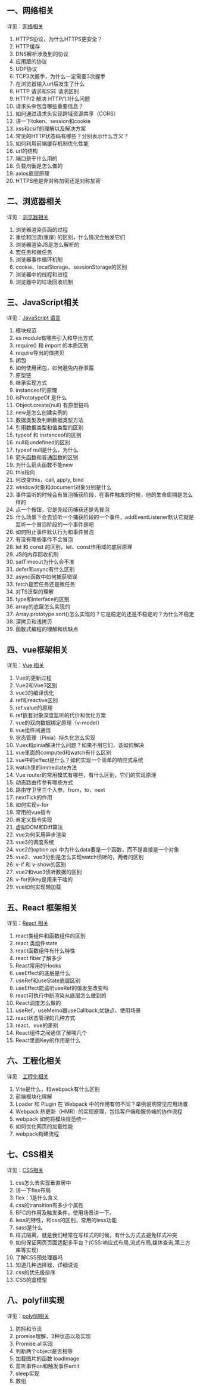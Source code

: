 ## 一、网络相关
详见：[网络相关](./kpoint/net.md)
1. HTTPS协议，为什么HTTPS更安全？
2. HTTP缓存
3. DNS解析涉及到的协议
4. 应用层的协议
5. UDP协议
6. TCP3次握手，为什么一定需要3次握手
7. 在浏览器输入url后发生了什么
8. HTTP 请求和SSE 请求区别
9. HTTP/2 解决 HTTP/1.1什么问题
10. 请求头中包含哪些重要信息？
11. 如何通过请求头实现跨域资源共享（CORS）
12. 讲一下token、session和cookie
13. xss和csrf的理解以及解决方案
14. 常见的HTTP状态码有哪些？分别表示什么含义？
15. 如何利用前端缓存机制优化性能
16. url的结构
17. 端口是干什么用的
18. 负载均衡是怎么做的
19. axios底层原理
20. HTTPS他是非对称加密还是对称加密

## 二、浏览器相关
详见：[浏览器相关](./kpoint/browser.md)
1. 浏览器渲染页面的过程
2. 重绘和回流(重排) 的区别，什么情况会触发它们
3. 浏览器渲染JS是怎么解析的
4. 宏任务和微任务
5. 浏览器事件循环机制
6. cookie、localStorage、sessionStorage的区别
7. 浏览器中的线程和进程
8. 浏览器中的垃圾回收机制

## 三、JavaScript相关
详见：[JavaScript 语言](./kpoint/language.md)
1. 模块规范
2. es module有哪些引入和导出方式
3. require() 和 import 的本质区别
4. require导出的值拷贝
5. 闭包
6. 如何使用闭包，如何避免内存泄露
7. 原型链
8. 继承实现方式
9.  instanceof的原理
10. isPrototypeOf 是什么
11. Object.create(null) 有原型链吗
12. new是怎么创建实例的
13. 数据类型及判断数据类型方法
14. 引用数据类型和值类型的区别
15. typeof 和 instanceof的区别
16. null和undefined的区别
17. typeof null是什么，为什么
18. 箭头函数和普通函数的区别
19. 为什么箭头函数不能new
20. this指向
21. 何改变this，call, apply, bind
22. window对象和document对象分别是什么
23. 事件监听的时候会有冒泡捕获阶段，在事件触发的时候，他的生命周期是怎么样的
24. 点一个按钮，它是先经历捕获还是先冒泡
25. 什么场景下会去监听一个捕获阶段的一个事件，addEventListener默认它就是监听一个冒泡阶段的一个事件是吧
26. 如何阻止事件默认行为和事件冒泡
27. 有没有哪些事件不会冒泡
28. let 和 const 的区别，let、const作用域的底层原理
29. JS的内存回收机制
30. setTimeout为什么会不准
31. defer和async有什么区别
32. async函数中如何捕获错误
33. fetch是宏任务还是微任务
34. 对TS泛型的理解
35. type和interface的区别
36. array的底层怎么实现的
37. Array.prototype.sort()怎么实现的？它是稳定的还是不稳定的？为什么不稳定
38. 深拷贝和浅拷贝
39. 函数式编程的理解和优缺点

## 四、vue框架相关
详见：[Vue 相关](./kpoint/vue.md)
1. Vue的更新过程
2. Vue2和Vue3区别
3. vue3的编译优化
4. ref和reactive区别
5. ref.value的原理
6. ref嵌套对象深度监听的代价和优化方案
7. vue的双向数据绑定原理（v-model）
8. vue组件间通信
9. 状态管理（Pinia）持久化怎么实现
10. Vuex和pinia解决什么问题？如果不用它们，该如何解决
11. vue里面的computed和watch有什么区别
12. vue中的effect是什么？如何实现一个简单的响应式系统
13. watch里的immediate方法
14. Vue router的常用模式有哪些，有什么区别，它们的实现原理
15. 动态路由传参有哪些方式
16. 路由守卫里三个入参，from，to，next
17. nextTick的作用
18. 如何实现v-for
19. 常用的vue指令
20. 自定义指令实现
21. 虚拟DOM和Diff算法
22. vue为何采用异步渲染
23. vue3的调度系统
24. vue2的option api 中为什么data要是一个函数，而不是直接是一个对象
25. vue2、vue3分别是怎么实现watch侦听的，两者的区别
26. v-if 和 v-show的区别
27. vue2和vue3侦听数据的区别
28. v-for的key是用来干啥的
29. vue如何实现懒加载

## 五、React 框架相关
详见：[React 相关](./kpoint/react.md)
1. react类组件和函数组件的区别
2. react 类组件state
3. react函数组件有什么特性
4. react fiber了解多少
5. React常用的Hooks
6. useEffect的底层是什么
7. useRef和useState底层区别
8. useEffect能监听useRef的值发生改变吗
9. react可执行中断渲染从底层怎么做到的
10. React调度怎么做的
11. useRef，useMemo跟useCallback,优缺点、使用场景
12. react状态管理的几种方式
13. react、vue的差别
14. React组件之间通信了解哪几个
15. React里面Key的作用是什么

## 六、工程化相关
详见：[工程化相关](./kpoint/engineering.md)
1. Vite是什么，和webpack有什么区别
2. 前端模块化理解
3. Loader 和 Plugin 在 Webpack 中的作用有何不同？举例说明常见应用场景
4. Webpack 热更新（HMR）的实现原理，包括客户端和服务端的协作流程
5. webpack 如何将模块规范统一
6. 如何优化网页的加载性能
7. webpack构建流程

## 七、CSS相关
详见：[CSS相关](./kpoint/css.md)
1. css怎么去实现垂直居中
2. 讲一下flex布局
3. flex：1是什么含义
4. css的transition有多少个属性
5. BFC的作用及触发条件，使用场景讲一下。
6. less的特性，和css的区别，常用的less功能
7. sass是什么
8. 样式隔离，就是我们经常在写样式的时候，有什么方式去避免样式冲突
9. 如何保证网页页面适配多平台？(CSS:响应式布局,流式布局,媒体查询,第三方库等实现)
10. 了解CSS预处理器吗
11. 知道几种选择器，详细说说
12. css的优先级排序
13. CSS的盒模型

## 八、polyfill实现
详见：[polyfill相关](./kpoint/polyfill.md)
1. 防抖和节流
2. promise理解，3种状态以及实现
3. Promise.all实现
4. 判断两个object是否相等
5. 加载图片的函数 loadImage
6. 监听事件on和触发事件emit
7. sleep实现
8. 数组